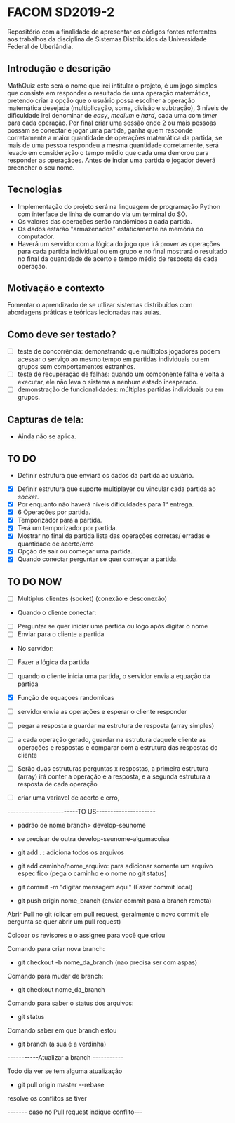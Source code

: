 # FACOM SD2019-2
Repositório com a finalidade de apresentar os códigos fontes referentes aos trabalhos da disciplina de Sistemas Distribuídos da Universidade Federal de Uberlândia.

## Introdução e descrição

  MathQuiz este será o nome que irei intitular o projeto, é um jogo simples que consiste em responder o resultado de uma operação matemática, pretendo criar a opção que o usuário possa escolher a operação matemática desejada (multiplicação, soma, divisão e subtração), 3 níveis de dificuldade irei denominar de _easy_, _medium_ e _hard_,  cada uma com _timer_  para cada operação. Por final criar uma sessão onde 2 ou mais pessoas possam se conectar e jogar uma partida, ganha quem responde corretamente a maior quantidade de operações matemática da partida, se mais de uma pessoa respondeu a mesma quantidade corretamente, será levado em consideração o tempo médio que cada uma demorou para responder as operaçãoes. 
  Antes de inciar uma partida o jogador deverá preencher o seu nome.

## Tecnologias

- Implementação do projeto será na linguagem de programação Python com interface de linha de comando via um terminal do SO.
- Os valores das operações serão randômicos a cada partida.
- Os dados estarão "armazenados" estáticamente na memória do computador.
- Haverá um servidor com a lógica do jogo que irá prover as operações para cada partida individual ou em grupo e no final mostrará o resultado no final da quantidade de acerto e tempo médio de resposta de cada operação.
  
## Motivação e contexto

  Fomentar o aprendizado de se utlizar sistemas distribuídos com abordagens práticas e teóricas lecionadas nas aulas.
  
## Como deve ser testado?

- [ ] teste de concorrência: demonstrando que múltiplos jogadores podem acessar o serviço ao mesmo tempo em partidas individuais ou em grupos sem comportamentos estranhos.
- [ ] teste de recuperação de falhas: quando um componente falha e volta a executar, ele não leva o sistema a nenhum estado inesperado.
- [ ] demonstração de funcionalidades: múltiplas partidas individuais ou em grupos.

## Capturas de tela:

- Ainda não se aplica.

## TO DO

- Definir estrutura que enviará os dados da partida ao usuário.
- [x] Definir estrutura que suporte multiplayer ou vincular cada partida ao _socket_.
- [x] Por enquanto não haverá níveis dificuldades para 1° entrega.
- [x] 6 Operações por partida.
- [x] Temporizador para a partida.
- [x] Terá um temporizador por partida.
- [x] Mostrar no final da partida lista das operações corretas/ erradas e quantidade de acerto/erro
- [x] Opção de sair ou começar uma partida.
- [x] Quando conectar perguntar se quer começar a partida.

## TO DO NOW

- [ ] Multiplus clientes (socket) (conexão e desconexão)
- Quando o cliente conectar:
- [ ] Perguntar se quer iniciar uma partida ou logo após digitar o nome
- [ ] Enviar para o cliente a partida
- No servidor:
- [ ] Fazer a lógica da partida
- [ ] quando o cliente inicia uma partida, o servidor envia a equação da partida
- [x] Função de equaçoes randomicas
- [ ] servidor envia as operações e esperar o cliente responder
- [ ] pegar a resposta e guardar na estrutura de resposta (array simples)
- [ ] a cada operação gerado, guardar na estrutura daquele cliente as operações e respostas e comparar com a estrutura das respostas do cliente
- [ ] Serão duas estruturas perguntas x respostas, a primeira estrutura (array) irá conter a operação e a resposta, e a segunda estrutura a resposta de cada operação
-[ ] criar uma variavel de acerto  e erro,




-------------------------TO US---------------------

- padrão de nome branch> develop-seunome
- se precisar de outra develop-seunome-algumacoisa

- git add . : adiciona todos os arquivos
- git add caminho/nome_arquivo: para adicionar somente um arquivo especifico (pega o caminho e o nome no git status)

- git commit -m "digitar mensagem aqui" (Fazer commit local)

- git push origin nome_branch (enviar commit para a branch remota)

Abrir Pull no git (clicar em pull request, geralmente o novo commit ele pergunta se quer abrir um pull request)

Colcoar os revisores e o assignee para você que criou

Comando para criar nova branch:

- git checkout -b nome_da_branch (nao precisa ser com aspas) 

Comando para mudar de branch:

- git checkout nome_da_branch


Comando para saber o status dos arquivos:

- git status

Comando saber em que branch estou

- git branch (a sua é a verdinha)

-----------Atualizar a branch -----------

Todo dia ver se tem alguma atualização 

- git pull origin master --rebase

resolve os conflitos se tiver

------- caso no Pull request indique conflito---
